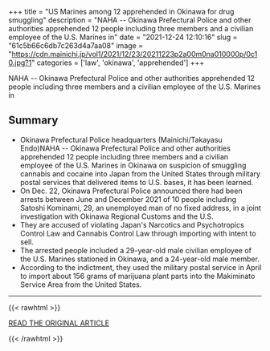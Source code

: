 +++
title = "US Marines among 12 apprehended in Okinawa for drug smuggling"
description = "NAHA -- Okinawa Prefectural Police and other authorities apprehended 12 people including three members and a civilian employee of the U.S. Marines in"
date = "2021-12-24 12:10:16"
slug = "61c5b66c6db7c263d4a7aa08"
image = "https://cdn.mainichi.jp/vol1/2021/12/23/20211223p2a00m0na010000p/0c10.jpg?1"
categories = ['law', 'okinawa', 'apprehended']
+++

NAHA -- Okinawa Prefectural Police and other authorities apprehended 12 people including three members and a civilian employee of the U.S. Marines in

## Summary

- Okinawa Prefectural Police headquarters (Mainichi/Takayasu Endo)NAHA -- Okinawa Prefectural Police and other authorities apprehended 12 people including three members and a civilian employee of the U.S. Marines in Okinawa on suspicion of smuggling cannabis and cocaine into Japan from the United States through military postal services that delivered items to U.S. bases, it has been learned.
- On Dec. 22, Okinawa Prefectural Police announced there had been arrests between June and December 2021 of 10 people including Satoshi Kominami, 29, an unemployed man of no fixed address, in a joint investigation with Okinawa Regional Customs and the U.S.
- They are accused of violating Japan's Narcotics and Psychotropics Control Law and Cannabis Control Law through importing with intent to sell.
- The arrested people included a 29-year-old male civilian employee of the U.S. Marines stationed in Okinawa, and a 24-year-old male member.
- According to the indictment, they used the military postal service in April to import about 156 grams of marijuana plant parts into the Makiminato Service Area from the United States.

---

{{< rawhtml >}}
  <p class="article-category">
    <a target="_blank" href="https://mainichi.jp/english/articles/20211223/p2a/00m/0na/011000c">READ THE ORIGINAL ARTICLE</a>
  </p>
{{< /rawhtml >}}
